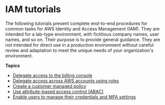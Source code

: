 # IAM tutorials<a name="tutorials"></a>

The following tutorials present complete end\-to\-end procedures for common tasks for AWS Identity and Access Management \(IAM\)\. They are intended for a lab\-type environment, with fictitious company names, user names, and so on\. Their purpose is to provide general guidance\. They are not intended for direct use in a production environment without careful review and adaptation to meet the unique needs of your organization's environment\.

**Topics**
+ [Delegate access to the billing console](tutorial_billing.md)
+ [Delegate access across AWS accounts using roles](tutorial_cross-account-with-roles.md)
+ [Create a customer managed policy](tutorial_managed-policies.md)
+ [Use attribute\-based access control \(ABAC\)](tutorial_attribute-based-access-control.md)
+ [Enable users to manage their credentials and MFA settings](tutorial_users-self-manage-mfa-and-creds.md)